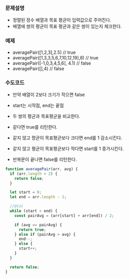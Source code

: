 ### 문제설명

- 정렬된 정수 배열과 목표 평균이 입력값으로 주어진다.
- 배열에 쌍의 평균이 목표 평균과 같은 쌍이 있는지 체크한다.

### 예제

- averagePair([1,2,3],2.5) // true
- averagePair([1,3,3,5,6,7,10,12,19],8) // true
- averagePair([-1,0,3,4,5,6], 4.1) // false
- averagePair([],4) // false

### 수도코드

- 만약 배열이 2보다 크기가 작으면 false

- start는 시작점, end는 끝점

- 두 쌍의 평균과 목표평균을 비교한다.
- 같다면 true를 리턴한다.
- 같지 않고 퍙균이 목표평균보다 크다면 end를 1 감소시킨다.
- 같지 않고 평균이 목표평균보다 작다면 start를 1 증가시킨다.
- 반복문이 끝나면 false를 리턴한다.

```javascript
function averagePair(arr, avg) {
  if (arr.length < 2) {
    return false;
  }

  let start = 0;
  let end = arr.length - 1;

  //O(n)
  while (start < end) {
    const pairAvg = (arr[start] + arr[end]) / 2;

    if (avg == pairAvg) {
      return true;
    } else if (pairAvg > avg) {
      end--;
    } else {
      start++;
    }
  }

  return false;
}
```
